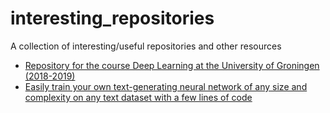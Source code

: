 # interesting_repositories
A collection of interesting/useful repositories and other resources

 * [Repository for the course Deep Learning at the University of Groningen (2018-2019)](https://github.com/Vishengel/DeepLearning2019)
 * [Easily train your own text-generating neural network of any size and complexity on any text dataset with a few lines of code](https://github.com/minimaxir/textgenrnn)
 
